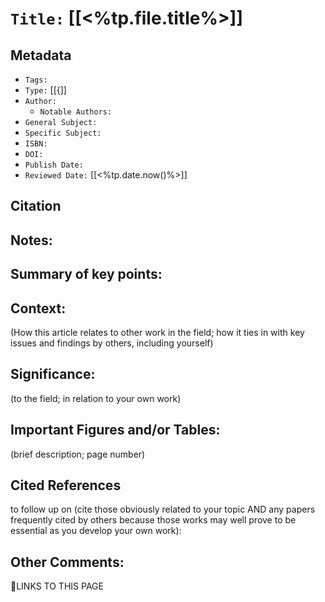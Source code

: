   

# `Title:` [[<%tp.file.title%>]]

## Metadata

-   `Tags:`
-   `Type:` [[{]]
-   `Author:`
    -   `Notable Authors:`
-   `General Subject:`
-   `Specific Subject:`
-   `ISBN:`
-   `DOI:`
-   `Publish Date:`
-   `Reviewed Date:` [[<%tp.date.now()%>]]

## Citation

## Notes:

## Summary of key points:

## Context:

(How this article relates to other work in the field; how it ties in with key issues and findings by others, including yourself)

## Significance:

(to the field; in relation to your own work)

## Important Figures and/or Tables:

(brief description; page number)

## Cited References

to follow up on (cite those obviously related to your topic AND any papers frequently cited by others because those works may well prove to be essential as you develop your own work):

## Other Comments:








🔗LINKS TO THIS PAGE